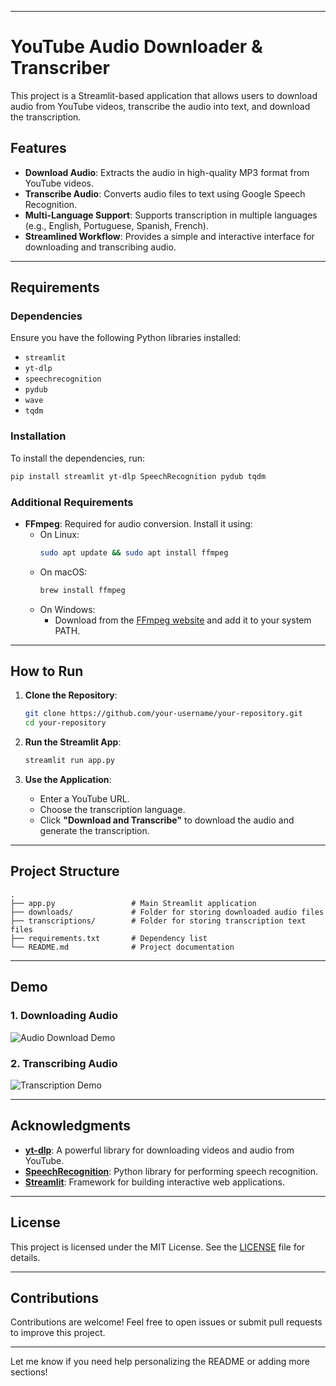 
---

# **YouTube Audio Downloader & Transcriber**

This project is a Streamlit-based application that allows users to download audio from YouTube videos, transcribe the audio into text, and download the transcription.

## **Features**

- **Download Audio**: Extracts the audio in high-quality MP3 format from YouTube videos.
- **Transcribe Audio**: Converts audio files to text using Google Speech Recognition.
- **Multi-Language Support**: Supports transcription in multiple languages (e.g., English, Portuguese, Spanish, French).
- **Streamlined Workflow**: Provides a simple and interactive interface for downloading and transcribing audio.

---

## **Requirements**

### **Dependencies**
Ensure you have the following Python libraries installed:
- `streamlit`
- `yt-dlp`
- `speechrecognition`
- `pydub`
- `wave`
- `tqdm`

### **Installation**
To install the dependencies, run:
```bash
pip install streamlit yt-dlp SpeechRecognition pydub tqdm
```

### **Additional Requirements**
- **FFmpeg**: Required for audio conversion. Install it using:
  - On Linux:
    ```bash
    sudo apt update && sudo apt install ffmpeg
    ```
  - On macOS:
    ```bash
    brew install ffmpeg
    ```
  - On Windows:
    - Download from the [FFmpeg website](https://ffmpeg.org/download.html) and add it to your system PATH.

---

## **How to Run**

1. **Clone the Repository**:
   ```bash
   git clone https://github.com/your-username/your-repository.git
   cd your-repository
   ```

2. **Run the Streamlit App**:
   ```bash
   streamlit run app.py
   ```

3. **Use the Application**:
   - Enter a YouTube URL.
   - Choose the transcription language.
   - Click **"Download and Transcribe"** to download the audio and generate the transcription.

---

## **Project Structure**
```
.
├── app.py                 # Main Streamlit application
├── downloads/             # Folder for storing downloaded audio files
├── transcriptions/        # Folder for storing transcription text files
├── requirements.txt       # Dependency list
└── README.md              # Project documentation
```

---

## **Demo**

### **1. Downloading Audio**
![Audio Download Demo](https://example.com/audio-download-demo.gif)

### **2. Transcribing Audio**
![Transcription Demo](https://example.com/transcription-demo.gif)

---

## **Acknowledgments**

- **[yt-dlp](https://github.com/yt-dlp/yt-dlp)**: A powerful library for downloading videos and audio from YouTube.
- **[SpeechRecognition](https://pypi.org/project/SpeechRecognition/)**: Python library for performing speech recognition.
- **[Streamlit](https://streamlit.io/)**: Framework for building interactive web applications.

---

## **License**

This project is licensed under the MIT License. See the [LICENSE](LICENSE) file for details.

---

## **Contributions**

Contributions are welcome! Feel free to open issues or submit pull requests to improve this project.

---

Let me know if you need help personalizing the README or adding more sections!